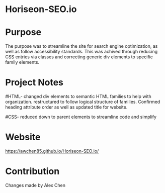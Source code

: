 # Horiseon-SEO.io

# Purpose

The purpose was to streamline the site for search engine optimization, as well as follow accessibility standards. This was achived through reducing CSS entries via classes and correcting generic div elements to specific family elements.



# Project Notes

#HTML- changed div elements to semantic HTML families to help with organization. restructured to follow logical structure of families. Confirmed heading attribute order as well as updated title for website.

#CSS- reduced down to parent elements to streamline code and simplify 

# Website

https://awchen85.github.io/Horiseon-SEO.io/

# Contribution

Changes made by Alex Chen
